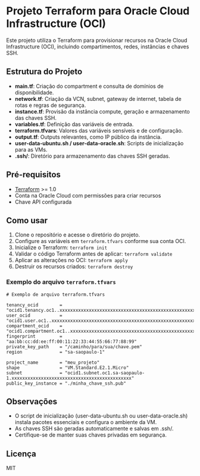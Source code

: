# Projeto Terraform para Oracle Cloud Infrastructure (OCI)

Este projeto utiliza o Terraform para provisionar recursos na Oracle Cloud Infrastructure (OCI), incluindo compartimentos, redes, instâncias e chaves SSH.

## Estrutura do Projeto

- **main.tf**: Criação do compartment e consulta de domínios de disponibilidade.
- **network.tf**: Criação da VCN, subnet, gateway de internet, tabela de rotas e regras de segurança.
- **instance.tf**: Provisão da instância compute, geração e armazenamento das chaves SSH.
- **variables.tf**: Definição das variáveis de entrada.
- **terraform.tfvars**: Valores das variáveis sensíveis e de configuração.
- **output.tf**: Outputs relevantes, como IP público da instância.
- **user-data-ubuntu.sh / user-data-oracle.sh**: Scripts de inicialização para as VMs.
- **.ssh/**: Diretório para armazenamento das chaves SSH geradas.

## Pré-requisitos

- [Terraform](https://www.terraform.io/downloads.html) >= 1.0
- Conta na Oracle Cloud com permissões para criar recursos
- Chave API configurada

## Como usar

1. Clone o repositório e acesse o diretório do projeto.
2. Configure as variáveis em `terraform.tfvars` conforme sua conta OCI.
3. Inicialize o Terraform: `terraform init`
4. Validar o código Terraform antes de aplicar: `terraform validate`
5. Aplicar as alterações no OCI: `terraform apply`
6. Destruir os recursos criados: `terraform destroy`

### Exemplo do arquivo `terraform.tfvars`
```hcl
# Exemplo de arquivo terraform.tfvars

tenancy_ocid        = "ocid1.tenancy.oc1..xxxxxxxxxxxxxxxxxxxxxxxxxxxxxxxxxxxxxxxxxxxxxxxxxxxxxxxxxxxx"
user_ocid           = "ocid1.user.oc1..xxxxxxxxxxxxxxxxxxxxxxxxxxxxxxxxxxxxxxxxxxxxxxxxxxxxxxxxxxxx"
compartment_ocid    = "ocid1.compartment.oc1..xxxxxxxxxxxxxxxxxxxxxxxxxxxxxxxxxxxxxxxxxxxxxxxxxxxxxx"
fingerprint         = "aa:bb:cc:dd:ee:ff:00:11:22:33:44:55:66:77:88:99"
private_key_path    = "/caminho/para/sua/chave.pem"
region              = "sa-saopaulo-1"

project_name        = "meu_projeto"
shape               = "VM.Standard.E2.1.Micro"
subnet              = "ocid1.subnet.oc1.sa-saopaulo-1.xxxxxxxxxxxxxxxxxxxxxxxxxxxxxxxxxxxxxxxxxxxxx"
public_key_instance = "./minha_chave_ssh.pub"
```

## Observações

- O script de inicialização (user-data-ubuntu.sh ou user-data-oracle.sh) instala pacotes 
essenciais e configura o ambiente da VM.
- As chaves SSH são geradas automaticamente e salvas em .ssh/.
- Certifique-se de manter suas chaves privadas em segurança.

## Licença
MIT